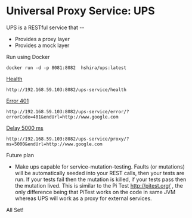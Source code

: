 Universal Proxy Service: UPS
===  
UPS is a RESTful service that --  
* Provides a proxy layer  
* Provides a mock layer  

Run using Docker

```
docker run -d -p 8081:8082  hshira/ups:latest
```

[Health](http://192.168.59.103:8082/ups-service/health)  

``` 
http://192.168.59.103:8082/ups-service/health
``` 

[Error 401](http://192.168.59.103:8082/ups-service/error/?errorCode=401&endUrl=http://www.google.com) 

```
http://192.168.59.103:8082/ups-service/error/?errorCode=401&endUrl=http://www.google.com
```

[Delay 5000 ms](http://192.168.59.103:8082/ups-service/proxy/?ms=5000&endUrl=http://www.google.com) 

```
http://192.168.59.103:8082/ups-service/proxy/?ms=5000&endUrl=http://www.google.com
```



Future plan
* Make ups capable for service-mutation-testing. Faults (or mutations) will be automatically seeded into your REST calls, then your tests are run. If your tests fail then the mutation is killed, if your tests pass then the mutation lived. This is similar to the Pi Test http://pitest.org/ , the only difference being that PiTest works on the code in same JVM whereas UPS will work as a proxy for external services.


All Set!

